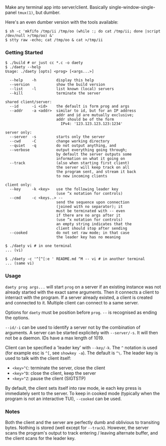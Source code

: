 Make any terminal app into server/client. Basically
single-window-single-panel `tmux(1)`, but dumber.

Here's an even dumber version with the tools available:
```console
$ sh -c 'mkfifo /tmp/ii /tmp/oo (while :; do cat /tmp/ii; done |script /dev/null >/tmp/oo) &'
$ stty raw -echo; cat /tmp/oo & cat >/tmp/ii
```

### Getting Started

```console
$ ./build # or just cc *.c -o daety
$ ./daety --help
Usage: ./daety [opts] <prog> [<args...>]

  --help    -h         display this help
  --version            show the build version
  --list    -l         list known (local) servers
  --kill               terminate the server

shared client/server:
  --id      -i <id>    the default is form prog and args
  --addr    -a <addr>  similar to id, but for an IP address
                       addr and id are mutually exclusive;
                       addr should be of the form
                         IPv4: '123.123.123.123:1234'

server only:
  --server  -s         starts only the server
  --cwd     -C         change working directory
  --quiet   -q         do not output anything, and
  --verbose            output everything going through;
                       by default the server outputs some
                       information on what it going on
  --track              (also when starting first client)
                       the server will keep track on all
                       the program sent, and stream it back
                       to new incoming clients

client only:
  --key     -k <key>   use the following leader key
                       (use ^x notation for controls)
  --cmd     -c <keys..> --
                       send the sequence upon connection
                       (joined with no separator); it
                       must be terminated with -- even
                       if there are no args after it
                       (use ^x notation for controls)
                       an empty string indicates that the
                       client should stop after sending
  --cooked             do not set raw mode; in that case
                       the leader key has no meaning
```
<!-- side note: this --help message is used in building the actual application -->

```console
$ ./daety vi # in one terminal
... (vi)

$ ./daety -c '^[^[:e ' README.md ^M -- vi # in another terminal
... (same vi)
```

### Usage

`daety prog args...` will start `prog` on a server if an
existing instance was not already started with the exact
same arguments. Then it connects a client to interract
with the program. If a server already existed, a client is
created and connected to it. Multiple client can connect
to a same server.

Options for `daety` must be position before `prog`. `--`
is recognised as ending the options.

`--id/-i` can be used to identify a server not by
the combination of arguments. A server can be started
explicitely with `--server/-s`. It will then not be
a daemon. IDs have a max length of 1019.

Client can be specified a 'leader key' with `--key/-k`.
The `^` notation is used (for example esc is `^[`, see
`showkey -a`). The default is `^\`. The leader key is used
to talk with the client itself:
 - `<key>^C`: terminate the server, close the client
 - `<key>^D`: close the client, keep the server
 - `<key>^Z`: pause the client (SIGTSTP)

By default, the client sets itself into raw mode, ie
each key press is immediately sent to the server. To
keep in cooked mode (typically when the program is not an
interactive TUI), `--cooked` can be used.

### Notes

Both the client and the server are perfectly dumb and
oblivious to transiting bytes. Nothing is stored (well
except for `--track`). However, the server scans the
program's output to track entering / leaving alternate
buffer, and the client scans for the leader key.
